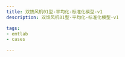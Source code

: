 ```yaml
---
title: 双馈风机01型-平均化-标准化模型-v1
description: 双馈风机01型-平均化-标准化模型-v1

tags:
- emtlab
- cases

---
```


<!-- import DocCardList from '@theme/DocCardList';

<DocCardList /> -->